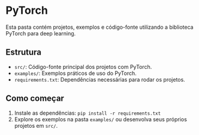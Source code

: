 # PyTorch

Esta pasta contém projetos, exemplos e código-fonte utilizando a biblioteca PyTorch para deep learning.

## Estrutura
- `src/`: Código-fonte principal dos projetos com PyTorch.
- `examples/`: Exemplos práticos de uso do PyTorch.
- `requirements.txt`: Dependências necessárias para rodar os projetos.

## Como começar
1. Instale as dependências: `pip install -r requirements.txt`
2. Explore os exemplos na pasta `examples/` ou desenvolva seus próprios projetos em `src/`. 